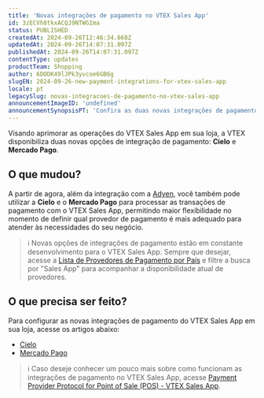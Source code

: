 ```yaml
---
title: 'Novas integrações de pagamento no VTEX Sales App'
id: 3zECVh8tkxACQJ9NTWGIma
status: PUBLISHED
createdAt: 2024-09-26T12:46:34.668Z
updatedAt: 2024-09-26T14:07:31.097Z
publishedAt: 2024-09-26T14:07:31.097Z
contentType: updates
productTeam: Shopping
author: 6DODK49lJPk3yvcoe6GB6g
slugEN: 2024-09-26-new-payment-integrations-for-vtex-sales-app
locale: pt
legacySlug: novas-integracoes-de-pagamento-no-vtex-sales-app
announcementImageID: 'undefined'
announcementSynopsisPT: 'Confira as duas novas integrações de pagamentos disponíveis no VTEX Sales App'
---
```


Visando aprimorar as operações do VTEX Sales App em sua loja, a VTEX disponibiliza duas novas opções de integração de pagamento: __Cielo__ e __Mercado Pago__.

## O que mudou?
A partir de agora, além da integração com a [Adyen](https://help.vtex.com/pt/tutorial/configurar-pagamento-com-adyenv3-no-vtex-sales-app--24yO6KloBn6DN6CbprHtgt), você também pode utilizar a __Cielo__ e o __Mercado Pago__ para processar as transações de pagamento com o VTEX Sales App, permitindo maior flexibilidade no momento de definir qual provedor de pagamento é mais adequado para atender às necessidades do seu negócio.

> ℹ️ Novas opções de integrações de pagamento estão em constante desenvolvimento para o VTEX Sales App. Sempre que desejar, acesse a [Lista de Provedores de Pagamento por País](https://help.vtex.com/pt/tutorial/lista-de-provedores-de-pagamento-por-pais--2im3BEGXxSAcRuxEaIHPvp) e filtre a busca por "Sales App" para acompanhar a disponibilidade atual de provedores.

## O que precisa ser feito?
Para configurar as novas integrações de pagamento do VTEX Sales App em sua loja, acesse os artigos abaixo:
- [Cielo](https://help.vtex.com/pt/tutorial/configurar-pagamento-com-cielo-no-vtex-sales-app--2p8rALKTNojgEl8zKn5BtG)
- [Mercado Pago](https://help.vtex.com/pt/tutorial/configurar-pagamento-com-mercado-pago-no-vtex-sales-app--51fgSydGGOnlBdtwTfE8BE)

> ℹ️ Caso deseje conhecer um pouco mais sobre como funcionam as integrações de pagamento no VTEX Sales App, acesse [Payment Provider Protocol for Point of Sale (POS) - VTEX Sales App](https://developers.vtex.com/docs/guides/payments-integration-ppp-applied-to-pos).
